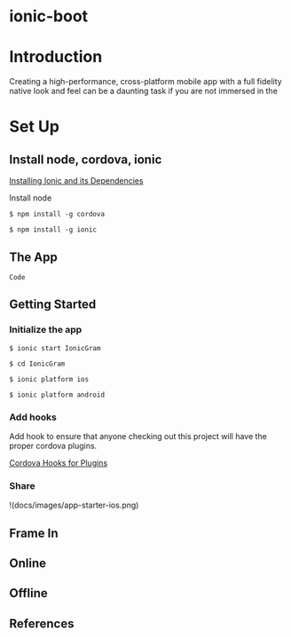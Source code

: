 ionic-boot
==========

# Introduction
Creating a high-performance, cross-platform mobile app with a full fidelity native look and feel
can be a daunting task if you are not immersed in the 

# Set Up
## Install node, cordova, ionic
[Installing Ionic and its Dependencies](http://ionicframework.com/docs/guide/installation.html)

Install node

```
$ npm install -g cordova
```

```
$ npm install -g ionic
```

## The App

```
Code
```

## Getting Started

### Initialize the app

```
$ ionic start IonicGram

$ cd IonicGram

$ ionic platform ios

$ ionic platform android
```

### Add hooks

Add hook to ensure that anyone checking out this project will have the proper cordova plugins.

[Cordova Hooks for Plugins](http://devgirl.org/2013/11/12/three-hooks-your-cordovaphonegap-project-needs/)

### Share


!(docs/images/app-starter-ios.png)

## Frame In

## Online

## Offline

## References

